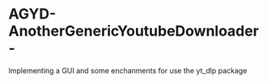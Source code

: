 # AGYD-AnotherGenericYoutubeDownloader-
Implementing a GUI and some enchanments for use the yt_dlp package
